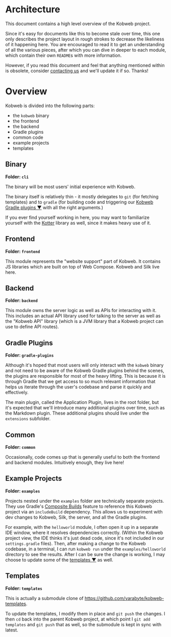 # Architecture

This document contains a high level overview of the Kobweb project.

Since it's easy for documents like this to become stale over time, this one only describes the project layout in rough
strokes to decrease the likeliness of it happening here. You are encouraged to read it to get an understanding of all
the various pieces, after which you can dive in deeper to each module, which contain their own `README`s with more
information.

However, if you read this document and feel that anything mentioned within is obsolete, consider
[contacting us](https://github.com/varabyte/kobweb#connecting-with-us) and we'll update it if so. Thanks!

# Overview

Kobweb is divided into the following parts:

* the `kobweb` binary
* the frontend
* the backend
* Gradle plugins
* common code
* example projects
* templates

## Binary

**Folder: `cli`**

The binary will be most users' initial experience with Kobweb.

The binary itself is relatively thin - it mostly delegates to `git` (for fetching templates) and to `gradle` (for
building code and triggering our [Kobweb Gradle plugins ▼](#gradle-plugins) with all the right arguments.)

If you ever find yourself working in here, you may want to familiarize yourself with the
[Kotter](https://github.com/varabyte/kotter) library as well, since it makes heavy use of it.

## Frontend

**Folder: `frontend`**

This module represents the "website support" part of Kobweb. It contains JS libraries which are built on top of Web
Compose. Kobweb and Silk live here.

## Backend

**Folder: `backend`**

This module owns the server logic as well as APIs for interacting with it. This includes an actual API library used for
talking to the server as well as the "Kobweb API" library (which is a JVM library that a Kobweb project can use to
define API routes).

## Gradle Plugins

**Folder: `gradle-plugins`**

Although it's hoped that most users will only interact with the `kobweb` binary and not need to be aware of the Kobweb
Gradle plugins behind the scenes, the plugins are responsible for most of the heavy lifting. This is because it is
through Gradle that we get access to so much relevant information that helps us iterate through the user's codebase and
parse it quickly and effectively.

The main plugin, called the Application Plugin, lives in the root folder, but it's expected that we'll introduce many
additional plugins over time, such as the Markdown plugin. These additional plugins should live under the `extensions`
subfolder.

## Common

**Folder: `common`**

Occasionally, code comes up that is generally useful to both the frontend and backend modules. Intuitively enough, they
live here!

## Example Projects

**Folder: `examples`**

Projects nested under the `examples` folder are technically separate projects. They use Gradle's
[Composite Builds](https://docs.gradle.org/current/userguide/composite_builds.html) feature to reference this Kobweb
project via an `includeBuild` dependency. This allows us to experiment with dev changes to Kobweb, Silk, the server, and
all the Gradle plugins.

For example, with the `helloworld` module, I often open it up in a separate IDE window, where it resolves dependencies
correctly. (Within the Kobweb project view, the IDE thinks it's just dead code, since it's not included in our
`settings.gradle` files). Then, after making a change to the Kobweb codebase, in a terminal, I can run `kobweb run`
under the `examples/helloworld` directory to see the results. After I can be sure the change is working, I may choose to
update some of the [templates ▼](#templates) as well.

## Templates

**Folder: `templates`**

This is actually a submodule clone of https://github.com/varabyte/kobweb-templates.

To update the templates, I modify them in place and `git push` the changes. I then `cd` back into the parent Kobweb
project, at which point I `git add templates` and `git push` that as well, so the submodule is kept in sync with latest.